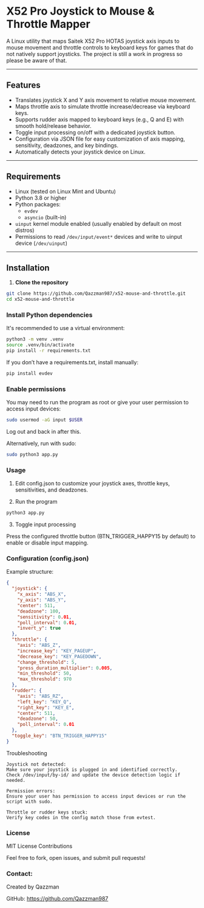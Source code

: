 # X52 Pro Joystick to Mouse & Throttle Mapper

A Linux utility that maps Saitek X52 Pro HOTAS joystick axis inputs to mouse movement and throttle controls to keyboard keys for games that do not natively support joysticks. The project is still a work in progress so please be aware of that.

---

## Features

- Translates joystick X and Y axis movement to relative mouse movement.
- Maps throttle axis to simulate throttle increase/decrease via keyboard keys.
- Supports rudder axis mapped to keyboard keys (e.g., Q and E) with smooth hold/release behavior.
- Toggle input processing on/off with a dedicated joystick button.
- Configuration via JSON file for easy customization of axis mapping, sensitivity, deadzones, and key bindings.
- Automatically detects your joystick device on Linux.

---

## Requirements

- Linux (tested on Linux Mint and Ubuntu)
- Python 3.8 or higher
- Python packages:
  - `evdev`
  - `asyncio` (built-in)
- `uinput` kernel module enabled (usually enabled by default on most distros)
- Permissions to read `/dev/input/event*` devices and write to uinput device (`/dev/uinput`)

---

## Installation

1. **Clone the repository**

```bash
git clone https://github.com/Qazzman987/x52-mouse-and-throttle.git
cd x52-mouse-and-throttle
```

### Install Python dependencies


It's recommended to use a virtual environment:

```bash
python3 -m venv .venv
source .venv/bin/activate
pip install -r requirements.txt
```

If you don’t have a requirements.txt, install manually:
```bash
pip install evdev
```
### Enable permissions

You may need to run the program as root or give your user permission to access input devices:
```bash
sudo usermod -aG input $USER
```
Log out and back in after this.

Alternatively, run with sudo:
```bash
sudo python3 app.py
```
### Usage

1. Edit config.json to customize your joystick axes, throttle keys, sensitivities, and deadzones.

2. Run the program
```bash
python3 app.py
```
3. Toggle input processing

Press the configured throttle button (BTN_TRIGGER_HAPPY15 by default) to enable or disable input mapping.

### Configuration (config.json)

Example structure:
```json
{
  "joystick": {
    "x_axis": "ABS_X",
    "y_axis": "ABS_Y",
    "center": 511,
    "deadzone": 100,
    "sensitivity": 0.01,
    "poll_interval": 0.01,
    "invert_y": true
  },
  "throttle": {
    "axis": "ABS_Z",
    "increase_key": "KEY_PAGEUP",
    "decrease_key": "KEY_PAGEDOWN",
    "change_threshold": 5,
    "press_duration_multiplier": 0.005,
    "min_threshold": 50,
    "max_threshold": 970
  },
  "rudder": {
    "axis": "ABS_RZ",
    "left_key": "KEY_Q",
    "right_key": "KEY_E",
    "center": 511,
    "deadzone": 50,
    "poll_interval": 0.01
  },
  "toggle_key": "BTN_TRIGGER_HAPPY15"
}
```
Troubleshooting

    Joystick not detected:
    Make sure your joystick is plugged in and identified correctly.
    Check /dev/input/by-id/ and update the device detection logic if needed.

    Permission errors:
    Ensure your user has permission to access input devices or run the script with sudo.

    Throttle or rudder keys stuck:
    Verify key codes in the config match those from evtest.

### License

MIT License
Contributions

Feel free to fork, open issues, and submit pull requests!

### Contact:

Created by Qazzman

GitHub: https://github.com/Qazzman987
